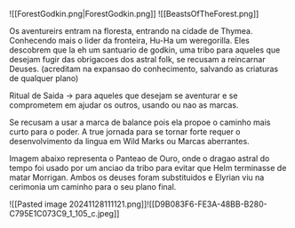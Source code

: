 ![[ForestGodkin.png|ForestGodkin.png]]
![[BeastsOfTheForest.png]]



Os aventureirs entram na floresta, entrando na cidade de Thymea. Conhecendo mais o lider da fronteira, Hu-Ha um weregorilla. Eles descobrem que la eh um santuario de godkin, uma tribo para aqueles que desejam fugir das obrigacoes dos astral folk, se recusam a reincarnar Deuses. (acreditam na expansao do conhecimento, salvando as criaturas de qualquer plano)

Ritual de Saida -> para aqueles que desejam se aventurar e se comprometem em ajudar os outros, usando ou nao as marcas.

Se recusam a usar a marca de balance pois ela propoe o caminho mais curto para o poder. A true jornada para se tornar forte requer o desenvolvimento da lingua em Wild Marks ou Marcas aberrantes. 

Imagem abaixo representa o Panteao de Ouro, onde o dragao astral do tempo foi usado por um anciao da tribo para evitar que Helm terminasse de matar Morrigan. Ambos os deuses foram substituidos e Elyrian viu na cerimonia um caminho para o seu plano final. 

![[Pasted image 20241128111121.png]]![[D9B083F6-FE3A-48BB-B280-C795E1C073C9_1_105_c.jpeg]]